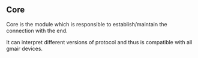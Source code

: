 ## Core

Core is the module which is responsible to establish/maintain the connection with the end.

It can interpret different versions of protocol and thus is compatible with all gmair devices.

